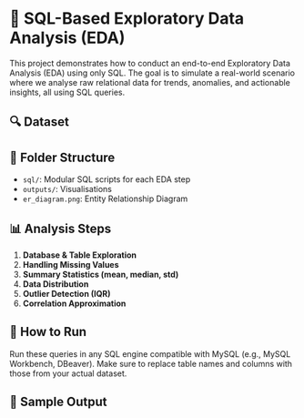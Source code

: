 # 🧪 SQL-Based Exploratory Data Analysis (EDA)

This project demonstrates how to conduct an end-to-end Exploratory Data Analysis (EDA) using only SQL. The goal is to simulate a real-world scenario where we analyse raw relational data for trends, anomalies, and actionable insights, all using SQL queries.

## 🔍 Dataset
> 

## 📂 Folder Structure
- `sql/`: Modular SQL scripts for each EDA step
- `outputs/`: Visualisations
- `er_diagram.png`: Entity Relationship Diagram

## 📊 Analysis Steps

1. **Database & Table Exploration**
2. **Handling Missing Values**
3. **Summary Statistics (mean, median, std)**
4. **Data Distribution**
5. **Outlier Detection (IQR)**
6. **Correlation Approximation**

## 🚀 How to Run
Run these queries in any SQL engine compatible with MySQL (e.g., MySQL Workbench, DBeaver). Make sure to replace table names and columns with those from your actual dataset.

## 📌 Sample Output



